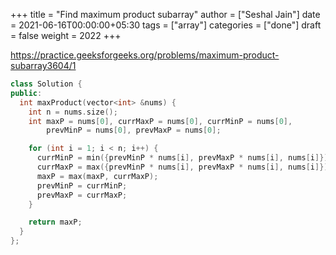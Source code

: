 +++
title = "Find maximum product subarray"
author = ["Seshal Jain"]
date = 2021-06-16T00:00:00+05:30
tags = ["array"]
categories = ["done"]
draft = false
weight = 2022
+++

<https://practice.geeksforgeeks.org/problems/maximum-product-subarray3604/1>

```cpp
class Solution {
public:
  int maxProduct(vector<int> &nums) {
    int n = nums.size();
    int maxP = nums[0], currMaxP = nums[0], currMinP = nums[0],
        prevMinP = nums[0], prevMaxP = nums[0];

    for (int i = 1; i < n; i++) {
      currMinP = min({prevMinP * nums[i], prevMaxP * nums[i], nums[i]});
      currMaxP = max({prevMinP * nums[i], prevMaxP * nums[i], nums[i]});
      maxP = max(maxP, currMaxP);
      prevMinP = currMinP;
      prevMaxP = currMaxP;
    }

    return maxP;
  }
};
```
